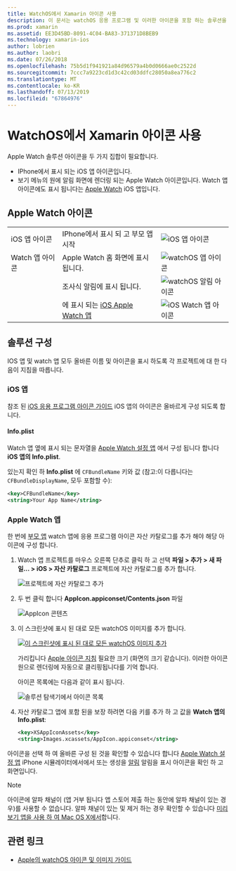 ```yaml
---
title: WatchOS에서 Xamarin 아이콘 사용
description: 이 문서는 watchOS 응용 프로그램 및 이러한 아이콘을 포함 하는 솔루션을 설정 하는 방법에 필요한 다양 한 아이콘을 설명 합니다.
ms.prod: xamarin
ms.assetid: EE3D45BD-8091-4C04-BA83-371371D8BEB9
ms.technology: xamarin-ios
author: lobrien
ms.author: laobri
ms.date: 07/26/2018
ms.openlocfilehash: 75b5d1f941921a84d96579a4b0d0666ae0c2522d
ms.sourcegitcommit: 7ccc7a9223cd1d3c42cd03ddfc28050a8ea776c2
ms.translationtype: MT
ms.contentlocale: ko-KR
ms.lasthandoff: 07/13/2019
ms.locfileid: "67864976"
---
```

# <a name="working-with-watchos-icons-in-xamarin"></a>WatchOS에서 Xamarin 아이콘 사용

Apple Watch 솔루션 아이콘을 두 가지 집합이 필요합니다.

* IPhone에서 표시 되는 iOS 앱 아이콘입니다.
* 보기 메뉴의 원에 알림 화면에 렌더링 되는 Apple Watch 아이콘입니다. Watch 앱 아이콘에도 표시 됩니다는 [Apple Watch](~/ios/watchos/app-fundamentals/settings.md) iOS 앱입니다.

## <a name="apple-watch-icons"></a>Apple Watch 아이콘

| | | |
|-|-|-|
|iOS 앱 아이콘|IPhone에서 표시 되 고 부모 앱 시작|![iOS 앱 아이콘](icons-images/icon-ios.png)|
|Watch 앱 아이콘|Apple Watch 홈 화면에 표시 됩니다.|![watchOS 앱 아이콘](icons-images/icon-home.png)|
||조사식 알림에 표시 됩니다.|![watchOS 알림 아이콘](icons-images/notification-icon.png)|
||에 표시 되는 [iOS Apple Watch 앱](~/ios/watchos/app-fundamentals/settings.md)|![iOS Watch 앱 아이콘](icons-images/watch-app-sml.png)|

## <a name="configuring-your-solution"></a>솔루션 구성

IOS 앱 및 watch 앱 모두 올바른 이름 및 아이콘을 표시 하도록 각 프로젝트에 대 한 다음이 지침을 따릅니다.

### <a name="ios-app"></a>iOS 앱

참조 된 [iOS 응용 프로그램 아이콘 가이드](~/ios/app-fundamentals/images-icons/app-icons.md) iOS 앱의 아이콘은 올바르게 구성 되도록 합니다.

#### <a name="infoplist"></a>Info.plist

Watch 앱 옆에 표시 되는 문자열을 [Apple Watch 설정 앱](~/ios/watchos/app-fundamentals/settings.md) 에서 구성 됩니다 합니다 **iOS 앱의 Info.plist**.

있는지 확인 하 **Info.plist** 에 `CFBundleName` 키와 값 (참고:이 다릅니다는 `CFBundleDisplayName`, 모두 포함할 수):

```xml
<key>CFBundleName</key>
<string>Your App Name</string>
```

### <a name="apple-watch-app"></a>Apple Watch 앱

한 번에 [부모 앱](~/ios/watchos/app-fundamentals/parent-app.md) watch 앱에 응용 프로그램 아이콘 자산 카탈로그를 추가 해야 해당 아이콘에 구성 합니다.

1. Watch 앱 프로젝트를 마우스 오른쪽 단추로 클릭 하 고 선택 **파일 > 추가 > 새 파일... > iOS > 자산 카탈로그** 프로젝트에 자산 카탈로그를 추가 합니다.

    ![](icons-images/newasset.png "프로젝트에 자산 카탈로그 추가")

2. 두 번 클릭 합니다 **AppIcon.appiconset/Contents.json** 파일

    ![](icons-images/xcassets-iconset-sml.png "AppIcon 콘텐츠")

3. 이 스크린샷에 표시 된 대로 모든 watchOS 이미지를 추가 합니다.

    [![](icons-images/appicons-sml.png "이 스크린샷에 표시 된 대로 모든 watchOS 이미지 추가")](icons-images/appicons.png#lightbox)

    가리킵니다 [Apple 아이콘 지침](https://developer.apple.com/design/human-interface-guidelines/watchos/icons-and-images/menu-icons/) 필요한 크기 (화면의 크기 같습니다). 이러한 아이콘 원으로 렌더링에 자동으로 클리핑됩니다를 기억 합니다.

    아이콘 목록에는 다음과 같이 표시 됩니다.

    ![](icons-images/xcassets-complete-sml.png "솔루션 탐색기에서 아이콘 목록")

4. 자산 카탈로그 앱에 포함 된을 보장 하려면 다음 키를 추가 하 고 값을 **Watch 앱의 Info.plist**:

    ```xml
    <key>XSAppIconAssets</key>
    <string>Images.xcassets/AppIcon.appiconset</string>
    ```

아이콘을 선택 하 여 올바른 구성 된 것을 확인할 수 있습니다 합니다 [Apple Watch 설정 앱](~/ios/watchos/app-fundamentals/settings.md) iPhone 시뮬레이터에서에서 또는 생성을 [알림](~/ios/watchos/platform/notifications.md) 알림을 표시 아이콘을 확인 하 고 화면입니다.

> [!NOTE]
> 아이콘에 알파 채널이 (앱 거부 됩니다 앱 스토어 제출 하는 동안에 알파 채널이 있는 경우)를 사용할 수 없습니다. 알파 채널이 있는 및 제거 하는 경우 확인할 수 있습니다 [미리 보기 앱을 사용 하 여 Mac OS X에서](~/ios/watchos/troubleshooting.md#noalpha)합니다.


## <a name="related-links"></a>관련 링크

- [Apple의 watchOS 아이콘 및 이미지 가이드](https://developer.apple.com/design/human-interface-guidelines/watchos/icons-and-images/)

